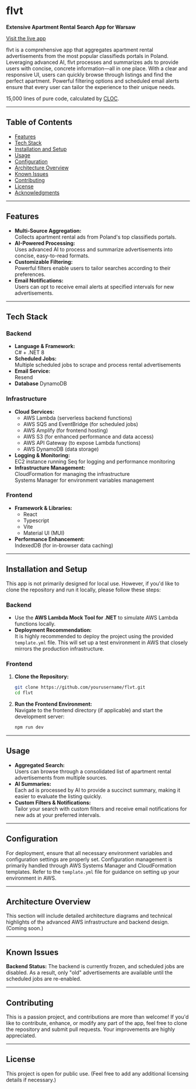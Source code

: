 # flvt
**Extensive Apartment Rental Search App for Warsaw**

[Visit the live app](http://flvt.dbrdak.com)

flvt is a comprehensive app that aggregates apartment rental advertisements from the most popular classifieds portals in Poland. Leveraging advanced AI, flvt processes and summarizes ads to provide users with concise, concrete information—all in one place. With a clear and responsive UI, users can quickly browse through listings and find the perfect apartment. Powerful filtering options and scheduled email alerts ensure that every user can tailor the experience to their unique needs.

15,000 lines of pure code, calculated by [CLOC](https://github.com/AlDanial/cloc).

---
## Table of Contents
- [Features](#features)
- [Tech Stack](#tech-stack)
- [Installation and Setup](#installation-and-setup)
- [Usage](#usage)
- [Configuration](#configuration)
- [Architecture Overview](#architecture-overview)
- [Known Issues](#known-issues)
- [Contributing](#contributing)
- [License](#license)
- [Acknowledgments](#acknowledgments)

---
## Features
- **Multi-Source Aggregation:**  
  Collects apartment rental ads from Poland's top classifieds portals.
- **AI-Powered Processing:**  
  Uses advanced AI to process and summarize advertisements into concise, easy-to-read formats.
- **Customizable Filtering:**  
  Powerful filters enable users to tailor searches according to their preferences.
- **Email Notifications:**  
  Users can opt to receive email alerts at specified intervals for new advertisements.

---
## Tech Stack
### Backend
- **Language & Framework:**  
  C# + .NET 8
- **Scheduled Jobs:**  
  Multiple scheduled jobs to scrape and process rental advertisements
- **Email Service:**  
  Resend
- **Database**
  DynamoDB

### Infrastructure
- **Cloud Services:**  
  - AWS Lambda (serverless backend functions)  
  - AWS SQS and EventBridge (for scheduled jobs)  
  - AWS Amplify (for frontend hosting)  
  - AWS S3 (for enhanced performance and data access)  
  - AWS API Gateway (to expose Lambda functions)
  - AWS DynamoDB (data storage)
- **Logging & Monitoring:**  
  EC2 instance running Seq for logging and performance monitoring
- **Infrastructure Management:**  
  CloudFormation for managing the infrastructure  
  Systems Manager for environment variables management

### Frontend
- **Framework & Libraries:**  
  - React  
  - Typescript  
  - Vite  
  - Material UI (MUI)
- **Performance Enhancement:**  
  IndexedDB (for in-browser data caching)

---
## Installation and Setup
This app is not primarily designed for local use. However, if you'd like to clone the repository and run it locally, please follow these steps:

### Backend
- Use the **AWS Lambda Mock Tool for .NET** to simulate AWS Lambda functions locally.
- **Deployment Recommendation:**  
  It is highly recommended to deploy the project using the provided `template.yml` file. This will set up a test environment in AWS that closely mirrors the production infrastructure.

### Frontend
1. **Clone the Repository:**
   ```bash
   git clone https://github.com/yourusername/flvt.git
   cd flvt
   ```
2. **Run the Frontend Environment:**  
   Navigate to the frontend directory (if applicable) and start the development server:
   ```bash
   npm run dev
   ```

---
## Usage
- **Aggregated Search:**  
  Users can browse through a consolidated list of apartment rental advertisements from multiple sources.
- **AI Summaries:**  
  Each ad is processed by AI to provide a succinct summary, making it easier to evaluate the listing quickly.
- **Custom Filters & Notifications:**  
  Tailor your search with custom filters and receive email notifications for new ads at your preferred intervals.

---
## Configuration
For deployment, ensure that all necessary environment variables and configuration settings are properly set. Configuration management is primarily handled through AWS Systems Manager and CloudFormation templates. Refer to the `template.yml` file for guidance on setting up your environment in AWS.

---
## Architecture Overview
This section will include detailed architecture diagrams and technical highlights of the advanced AWS infrastructure and backend design. (Coming soon.)

---
## Known Issues
**Backend Status:** The backend is currently frozen, and scheduled jobs are disabled. As a result, only "old" advertisements are available until the scheduled jobs are re-enabled.

---
## Contributing
This is a passion project, and contributions are more than welcome! If you'd like to contribute, enhance, or modify any part of the app, feel free to clone the repository and submit pull requests. Your improvements are highly appreciated.

---
## License
This project is open for public use. (Feel free to add any additional licensing details if necessary.)
